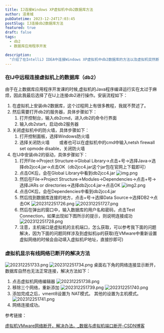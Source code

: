 ```yaml
---
title: IJ连接Windows XP虚拟机中db2数据库方法
author: 浥青城
pubDatetime: 2023-12-24T17:03:45
postSlug: IJ连接db2数据库方法
featured: true
draft: false
tags:
  - db2
  - 数据库应用程序开发

description:
  "介绍了在IntelliJ IDEA中连接Windows XP虚拟机中db2数据库的方法以及虚拟机突然断开有线网络连接的解决方式"
---
```


### 在IJ中远程连接虚拟机上的数据库（db2）

由于在上数据库应用程序开发课的时候,虚拟机的Java程序编译运行实在太过于麻烦，因此我最后选择了在IJ上连接db2进行操作。安装流程如下：

1. 在虚拟机上安装db2数据库，这个过程网上有很多教程，我就不赘述了。
2. 然后需要打开db2的服务器，具体步骤如下：
   1. 打开控制台，输入db2cmd，进入db2的命令行界面
   2. 输入db2start，启动db2服务器
3. 关闭虚拟机中的防火墙，具体步骤如下：
   1. 打开控制面板，选择Windows防火墙
   2. 选择关闭防火墙
   　　或者也可以在虚拟机中的cmd中输入netsh firewall set opmode disable，关闭防火墙
4. 在IJ中安装db2的驱动，具体步骤如下：
   1. 打开File->Project Structure->Global Library->点击+号->选择Java->选择db2jcc4.jar->点击OK（db2jcc4.jar这个jar包在官网上下载即可）
   2. 点击OK后，会在Global Library中看到db2jcc4.jar
   ![img.png](../../assets/images/IJ-db2-connect/img.png)
   3. 然后在File->Project Structure->Modules->Dependencies->点击+号->选择JARs or directories->选择db2jcc4.jar->点击OK
   ![img2.png](../../assets/images/IJ-db2-connect/img2.png)
   4. 点击OK后，会在Dependencies中看到db2jcc4.jar
   5. 然后找到数据库连接的地方，点击+号->选择Data Source->选择DB2->点击OK
   ![202312251726.png](../../assets/images/IJ-db2-connect/202312251726.png)
   ![202312251727.png](../../assets/images/IJ-db2-connect/202312251727.png)
   6. 然后在弹出的窗口中，输入数据库的用户名和密码，点击Test Connection，如果出现如下图所示的提示，则说明连接成功
   ![202312251728.png](../../assets/images/IJ-db2-connect/202312251728.png)
   7. 注意，主机端口是虚拟机的主机端口，怎么获取，可以参考我下面的问题解决，因为下面的问题同样涉及到虚拟机ip的获取(在VMware中重新设置虚拟网络的时候会自动填入虚拟机IP地址，直接抄即可)

### 虚拟机显示有线网络已断开的解决方法
![202312251733.png](../../assets/images/IJ-db2-connect/202312251733.png)
![202312251734.png](../../assets/images/IJ-db2-connect/202312251734.png)
桌面右下角的网络连接显示断开，数据库自然也无法正常连接，解决方法如下：
   1. 点击虚拟机网络编辑器
      ![202312251738.png](../../assets/images/IJ-db2-connect/202312251738.png)
   2. 移除三个网络，重新添加
      ![202312251739.png](../../assets/images/IJ-db2-connect/202312251739.png)
      ![202312251740.png](../../assets/images/IJ-db2-connect/202312251740.png)
   3. 添加完成之后，vment8设置为 NAT模式。 其他的设置为主机模式。
      ![202312251741.png](../../assets/images/IJ-db2-connect/202312251741.png)
   4. 网络连接成功。


参考链接：

[虚拟机VMware网络断开，解决办法。_数据与虚拟机端口断开-CSDN博客](https://blog.csdn.net/weixin_44089042/article/details/111035121)
